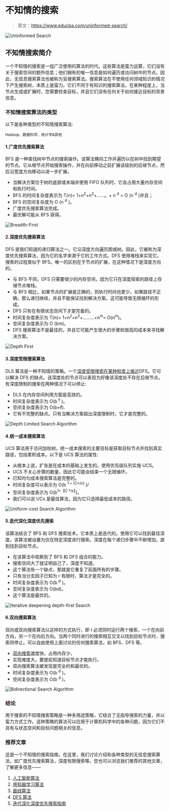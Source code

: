 # 不知情的搜索

> 原文：<https://www.educba.com/uninformed-search/>

![Uninformed Search ](img/b6d94d5eda77f276bf93e39e2cb705a5.png)



## 不知情搜索简介

一个不知情的搜索是一组广泛使用的算法的时代。这些算法是蛮力运算，它们没有关于搜索空间的额外信息；他们拥有的唯一信息是如何遍历或访问树中的节点。因此，无信息搜索算法也被称为盲搜索算法。搜索算法在不使用任何领域知识的情况下产生搜索树，本质上是蛮力。它们不同于有知识的搜索算法，在某种程度上，当节点生成或扩展时，您需要检查目标，并且它们没有任何关于如何接近目标的背景信息。

### 不知情搜索算法的类型

以下是各种类型的不知情搜索算法:

<small>Hadoop、数据科学、统计学&其他</small>

#### 1.广度优先搜索算法

BFS 是一种查找树中节点的搜索操作。该算法横向工作并遍历以在树中找到期望的节点。它从根节点开始搜索操作，并在向前移动之前扩展该级别的后继节点，然后沿宽度方向移动以进一步扩展。

*   当解决方案位于树的底部或末端并使用 FIFO 队列时，它会占用大量内存空间和执行时间。
*   BFS 的时间复杂度表示为 T(n)= 1+n<sup>2</sup>+n<sup>3</sup>+……。+ n <sup>d</sup> = O (n <sup>d</sup> )并且；
*   BFS 的空间复杂度为 O (n <sup>d</sup> )。
*   广度优先搜索算法完成。
*   最优解可能从 BFS 获得。

![Breadth-First ](img/7943bd978e8ad6d2c961df0e19366dd2.png)



#### 2.深度优先搜索算法

DFS 是我们知道的递归算法之一。它沿深度方向遍历图或树。因此，它被称为深度优先搜索算法，因为它的名字来源于它的工作方式。DFS 使用堆栈来实现它。搜索的过程类似于 BFS。唯一的区别在于节点的扩展，在这种情况下是深度方向的。

*   与 BFS 不同，DFS 只需要很少的内存空间，因为它只在深度探索的路径上存储节点堆栈。
*   与 BFS 相比，如果节点的扩展是正确的，则执行时间也更少。如果路径不正确，那么递归继续，并且不能保证找到解决方案。这可能导致无限循环的形成。
*   DFS 只有在有限状态空间下才是完备的。
*   时间复杂度表示为 T(n)= 1+n<sup>2</sup>+n<sup>3</sup>+………+n<sup>m</sup>= O(n<sup>m</sup>)。
*   空间复杂度表示为 O (bm)。
*   DFS 搜索算法不是最佳的，并且它可能产生很大的步骤和很高的成本来寻找解决方案。

![Depth First](img/aede4b3c721f4fdcb6b4006b1b337137.png)



#### 3.深度受限搜索算法

DLS 算法是一种不知情的策略。一个[深度受限搜索在某种程度上接近](https://www.educba.com/depth-limited-search/)DFS。它可以解决 DFS 的缺点。该深度处的节点可以表现为好像该深度处不存在后继节点。有深度限制的搜索在两种情况下可以停止:

*   DLS 在内存空间利用方面是高效的。
*   时间复杂度表示为 O(b <sup>ℓ</sup> )。
*   空间复杂度表示为 O(b×ℓ).
*   它有不完整的缺点。只有当解决方案超出深度限制时，它才是完整的。

![ Depth Limited Search Algorithm](img/5ee2aa18499a205cffd4009f035e5177.png)



#### 4.统一成本搜索算法

UCS 算法用于访问加权树。统一成本搜索的主要目标是获取目标节点并找到真实路径，包括累积成本。以下是 UCS 算法的属性:

*   从根本上说，扩张是在成本的基础上发生的。使用优先级队列实施 UCS。
*   UCS 不关心步骤的数量，因此它可能会结束一个无限循环。
*   已知均匀成本搜索算法是完整的。
*   时间复杂度可以表示为 O(b <sup>1 + [C*/ε]</sup> )/
*   空间复杂度表示为 O(b<sup>1+【C */ε】</sup>)。
*   我们可以说 UCs 是最佳算法，因为它只选择最低成本的路径。

![Uniform-cost Search Algorithm](img/f979c0dce6b727f1b34f105e87c752bf.png)



#### 5.迭代深化深度优先搜索

该算法结合了 BFS 和 DFS 搜索技术。它本质上是迭代的。使用它可以找到最佳深度。该算法被设置为仅在特定深度进行搜索。深度在每个递归步骤中不断增加，直到找到目标节点。

*   在该算法中观察到了 BFS 和 DFS 组合的能力。
*   搜索空间大了就证明自己了，深度不知道。
*   这个算法有一个缺点，那就是它重复了前面所有的步骤。
*   只有当分支因子已知为 r 有限时，算法才是完全的。
*   时间复杂度表示为 O(b <sup>d</sup> )。
*   空间复杂度表示为 O(bd)。
*   这个算法是最优的。

![ Iterative deepening depth-first Search](img/fae6c1f18eba0a4423f40e4035f6a781.png)



#### 6.双向搜索算法

双向或双向搜索算法以这样的方式执行，即 t 必须同时运行两个搜索，一个在向前方向，另一个在向后方向。当两个同时进行的搜索相互交叉以找到目标节点时，搜索将停止。可以自由使用上面讨论的任何搜索算法，如 BFS、DFS 等。

*   [双向搜索](https://www.educba.com/bidirectional-search/)速度快，占用内存少。
*   实现难度大，要提前知道目标节点才能执行。
*   双向搜索算法被发现是完全的和最优的。
*   时间复杂度表示为 O(b <sup>d</sup> )。
*   空间复杂度表示为 O(b <sup>d</sup> )。

![ Bidirectional Search Algorithm](img/c81714d9b84de007b4258e3ea216ebed.png)



### 结论

用于搜索的不知情搜索策略是一种多用途策略，它结合了无指导搜索的力量，并以蛮力方式工作。这种策略的算法可以应用于计算机科学中的各种问题，因为它们不具有与状态空间和目标问题相关的信息。

### 推荐文章

这是一个不知情的搜索指南。在这里，我们讨论介绍和各种类型的无信息搜索算法，如广度优先搜索算法，深度有限搜索等。您也可以浏览我们推荐的其他文章，了解更多信息——

1.  [人工智能算法](https://www.educba.com/artificial-intelligence-algorithm/)
2.  [感知器学习算法](https://www.educba.com/perceptron-learning-algorithm/)
3.  [画线算法](https://www.educba.com/line-drawing-algorithm/)
4.  [DFS 算法](https://www.educba.com/dfs-algorithm/)
5.  [迭代深化深度优先搜索指南](https://www.educba.com/iterative-deepening-depth-first-search/)





